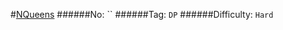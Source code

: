#[NQueens](https://leetcode.com/problems/n-queens/)
######No: ``
######Tag: `DP`
######Difficulty: `Hard`
